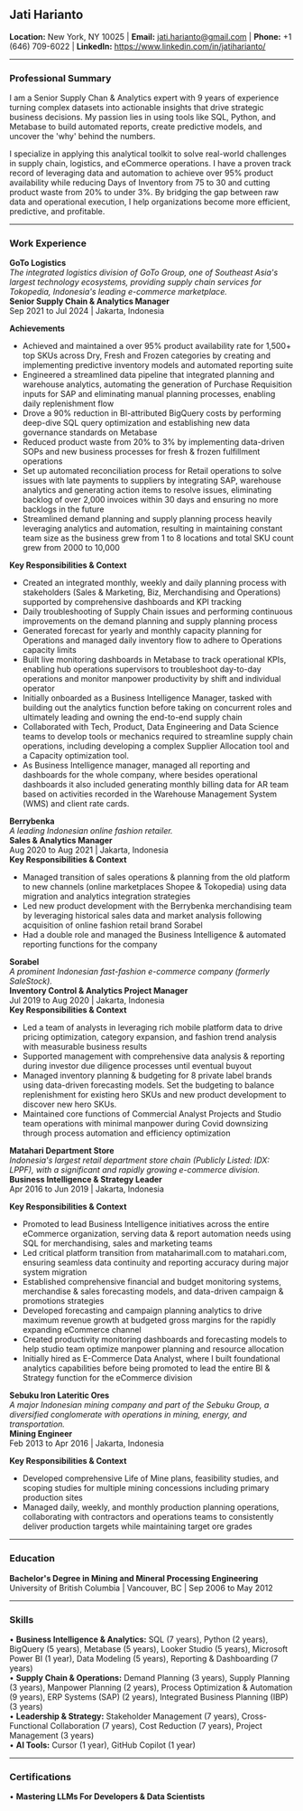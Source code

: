 ## Jati Harianto
**Location:** New York, NY 10025 | **Email:** jati.harianto@gmail.com | **Phone:** +1 (646) 709-6022 | **LinkedIn:** https://www.linkedin.com/in/jatiharianto/  

---

### Professional Summary
I am a Senior Supply Chan & Analytics expert with 9 years of experience turning complex datasets into actionable insights that drive strategic business decisions. My passion lies in using tools like SQL, Python, and Metabase to build automated reports, create predictive models, and uncover the 'why' behind the numbers.

I specialize in applying this analytical toolkit to solve real-world challenges in supply chain, logistics, and eCommerce operations. I have a proven track record of leveraging data and automation to achieve over 95% product availability while reducing Days of Inventory from 75 to 30 and cutting product waste from 20% to under 3%. By bridging the gap between raw data and operational execution, I help organizations become more efficient, predictive, and profitable.

---

### Work Experience
**GoTo Logistics**  
*The integrated logistics division of GoTo Group, one of Southeast Asia's largest technology ecosystems, providing supply chain services for Tokopedia, Indonesia's leading e-commerce marketplace.*  
**Senior Supply Chain & Analytics Manager**  
Sep 2021 to Jul 2024 | Jakarta, Indonesia 

**Achievements**
- Achieved and maintained a over 95% product availability rate for 1,500+ top SKUs across Dry, Fresh and Frozen categories by creating and implementing predictive inventory models and automated reporting suite
- Engineered a streamlined data pipeline that integrated planning and warehouse analytics, automating the generation of Purchase Requisition inputs for SAP and eliminating manual planning processes, enabling daily replenishment flow
- Drove a 90% reduction in BI-attributed BigQuery costs by performing deep-dive SQL query optimization and establishing new data governance standards on Metabase
- Reduced product waste from 20% to 3% by implementing data-driven SOPs and new business processes for fresh & frozen fulfillment operations
- Set up automated reconciliation process for Retail operations to solve issues with late payments to suppliers by integrating SAP, warehouse analytics and generating action items to resolve issues, eliminating backlog of over 2,000 invoices within 30 days and ensuring no more backlogs in the future
- Streamlined demand planning and supply planning process heavily leveraging analytics and automation, resulting in maintaining constant team size as the business grew from 1 to 8 locations and total SKU count grew from 2000 to 10,000  

**Key Responsibilities & Context**
- Created an integrated monthly, weekly and daily planning process with stakeholders (Sales & Marketing, Biz, Merchandising and Operations) supported by comprehensive dashboards and KPI tracking
- Daily troubleshooting of Supply Chain issues and performing continuous improvements on the demand planning and supply planning process 
- Generated forecast for yearly and monthly capacity planning for Operations and managed daily inventory flow to adhere to Operations capacity limits
- Built live monitoring dashboards in Metabase to track operational KPIs, enabling hub operations supervisors to troubleshoot day-to-day operations and monitor manpower productivity by shift and individual operator
- Initially onboarded as a Business Intelligence Manager, tasked with building out the analytics function before taking on concurrent roles and ultimately leading and owning the end-to-end supply chain
- Collaborated with Tech, Product, Data Engineering and Data Science teams to develop tools or mechanics required to streamline supply chain operations, including developing a complex Supplier Allocation tool and a Capacity optimization tool.
- As Business Intelligence manager, managed all reporting and dashboards for the whole company, where besides operational dashboards it also included generating monthly billing data for AR team based on activities recorded in the Warehouse Management System (WMS) and client rate cards.

 
**Berrybenka**  
*A leading Indonesian online fashion retailer.*  
**Sales & Analytics Manager**  
Aug 2020 to Aug 2021 | Jakarta, Indonesia  
**Key Responsibilities & Context**
- Managed transition of sales operations & planning from the old platform to new channels (online marketplaces Shopee & Tokopedia) using data migration and analytics integration strategies
- Led new product development with the Berrybenka merchandising team by leveraging historical sales data and market analysis following acquisition of online fashion retail brand Sorabel
- Had a double role and managed the Business Intelligence & automated reporting functions for the company

**Sorabel**  
*A prominent Indonesian fast-fashion e-commerce company (formerly SaleStock).*  
**Inventory Control & Analytics Project Manager**  
Jul 2019 to Aug 2020 | Jakarta, Indonesia  
**Key Responsibilities & Context**
- Led a team of analysts in leveraging rich mobile platform data to drive pricing optimization, category expansion, and fashion trend analysis with measurable business results
- Supported management with comprehensive data analysis & reporting during investor due diligence processes until eventual buyout
- Managed inventory planning & budgeting for 8 private label brands using data-driven forecasting models. Set the budgeting to balance replenishment for existing hero SKUs and new product development to discover new hero SKUs.
- Maintained core functions of Commercial Analyst Projects and Studio team operations with minimal manpower during Covid downsizing through process automation and efficiency optimization

**Matahari Department Store**  
*Indonesia's largest retail department store chain (Publicly Listed: IDX: LPPF), with a significant and rapidly growing e-commerce division.*  
**Business Intelligence & Strategy Leader**  
Apr 2016 to Jun 2019 | Jakarta, Indonesia  

**Key Responsibilities & Context**
- Promoted to lead Business Intelligence initiatives across the entire eCommerce organization, serving data & report automation needs using SQL for merchandising, sales and marketing teams
- Led critical platform transition from mataharimall.com to matahari.com, ensuring seamless data continuity and reporting accuracy during major system migration
- Established comprehensive financial and budget monitoring systems, merchandise & sales forecasting models, and data-driven campaign & promotions strategies
- Developed forecasting and campaign planning analytics to drive maximum revenue growth at budgeted gross margins for the rapidly expanding eCommerce channel
- Created productivity monitoring dashboards and forecasting models to help studio team optimize manpower planning and resource allocation
- Initially hired as E-Commerce Data Analyst, where I built foundational analytics capabilities before being promoted to lead the entire BI & Strategy function for the eCommerce division

**Sebuku Iron Lateritic Ores**  
*A major Indonesian mining company and part of the Sebuku Group, a diversified conglomerate with operations in mining, energy, and transportation.*  
**Mining Engineer**  
Feb 2013 to Apr 2016 | Jakarta, Indonesia  

**Key Responsibilities & Context**
- Developed comprehensive Life of Mine plans, feasibility studies, and scoping studies for multiple mining concessions including primary production sites
- Managed daily, weekly, and monthly production planning operations, collaborating with contractors and operations teams to consistently deliver production targets while maintaining target ore grades

---

### Education
**Bachelor's Degree in Mining and Mineral Processing Engineering**  
University of British Columbia | Vancouver, BC | Sep 2006 to May 2012

---

### Skills 
• **Business Intelligence & Analytics:** SQL (7 years), Python (2 years), BigQuery (5 years), Metabase (5 years), Looker Studio (5 years), Microsoft Power BI (1 year), Data Modeling (5 years), Reporting & Dashboarding (7 years)  
• **Supply Chain & Operations:** Demand Planning (3 years), Supply Planning (3 years), Manpower Planning (2 years), Process Optimization & Automation (9 years), ERP Systems (SAP) (2 years), Integrated Business Planning (IBP) (3 years)  
• **Leadership & Strategy:** Stakeholder Management (7 years), Cross-Functional Collaboration (7 years), Cost Reduction (7 years), Project Management (3 years)  
• **AI Tools:** Cursor (1 year), GitHub Copilot (1 year)  

---

### Certifications 
• **Mastering LLMs For Developers & Data Scientists**